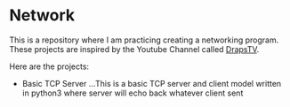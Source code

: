 # Network

This is a repository where I am practicing creating a networking program. These projects are inspired by the Youtube Channel called [DrapsTV](https://www.youtube.com/user/DrapsTV).

Here are the projects:

-  Basic TCP Server
...This is a basic TCP server and client model written in python3 where server will echo back whatever client sent
